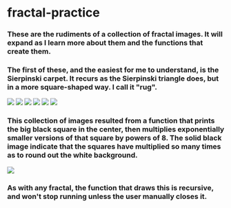 # fractal-practice

### These are the rudiments of a collection of fractal images. It will expand as I learn more about them and the functions that create them.

### The first of these, and the easiest for me to understand, is the Sierpinski carpet. It recurs as the Sierpinski triangle does, but in a more square-shaped way. I call it "rug".

![](rug_0.gif)
![](rug_1.gif)
![](rug_2.gif)
![](rug_3.gif)
![](rug_4.gif)
![](rug_5.gif)

### This collection of images resulted from a function that prints the big black square in the center, then multiplies exponentially smaller versions of that square by powers of 8. The solid black image indicate that the squares have multiplied so many times as to round out the white background.

![](rug.gif)

### As with any fractal, the function that draws this is recursive, and won't stop running unless the user manually closes it.
